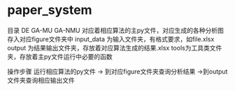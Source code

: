 # paper_system
目录 DE GA-MU GA-NMU 对应着相应算法的主py文件，对应生成的各种分析图存入对应figure文件夹中
input_data 为输入文件夹，有格式要求，如file.xlsx
output 为结果输出文件夹，存放着对应算法生成的结果.xlsx
tools为工具类文件夹，存放着主py文件运行中必要的函数

操作步骤 运行相应算法的py文件 -> 到对应figure文件夹查询分析结果 ->到output文件夹查询相应输出文件
